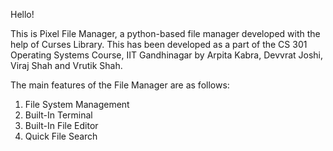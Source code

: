 Hello!

This is Pixel File Manager, a python-based file manager developed with the help of Curses Library. This has been developed as a part of the CS 301 Operating Systems Course, IIT Gandhinagar by Arpita Kabra, Devvrat Joshi, Viraj Shah and Vrutik Shah.

The main features of the File Manager are as follows:
1) File System Management
2) Built-In Terminal
3) Built-In File Editor
4) Quick File Search


